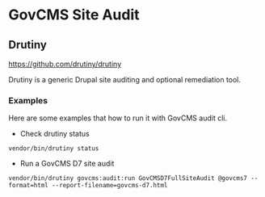 # GovCMS Site Audit

## Drutiny

https://github.com/drutiny/drutiny

Drutiny is a generic Drupal site auditing and optional remediation tool.

### Examples

Here are some examples that how to run it with GovCMS audit cli.

* Check drutiny status

```
vendor/bin/drutiny status
```
* Run a GovCMS D7 site audit

```
vendor/bin/drutiny govcms:audit:run GovCMSD7FullSiteAudit @govcms7 --format=html --report-filename=govcms-d7.html
```
